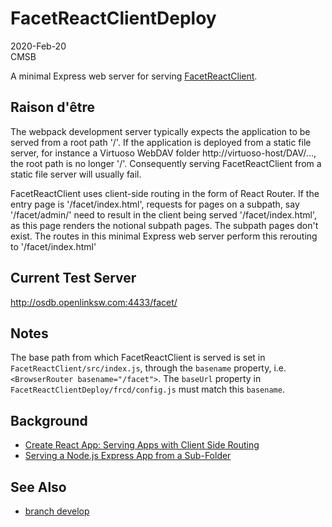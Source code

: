# FacetReactClientDeploy

2020-Feb-20  
CMSB

A minimal Express web server for serving [FacetReactClient](https://github.com/cblakeley/FacetReactClient).

## Raison d'être

The webpack development server typically expects the application to be served from a root path '/'. If the application is deployed from a static file server, for instance a Virtuoso WebDAV folder http://virtuoso-host/DAV/..., the root path is no longer '/'. Consequently serving FacetReactClient from a static file server will usually fail.

FacetReactClient uses client-side routing in the form of React Router. If the entry page is '/facet/index.html', requests for pages on a subpath, say '/facet/admin/' need to result in the client being served '/facet/index.html', as this page renders the notional subpath pages. The subpath pages don't exist. The routes in this minimal Express web server perform this rerouting to '/facet/index.html'

## Current Test Server

<http://osdb.openlinksw.com:4433/facet/>

## Notes

The base path from which FacetReactClient is served is set in `FacetReactClient/src/index.js`, through the `basename` property, i.e. `<BrowserRouter basename="/facet">`. The `baseUrl` property in `FacetReactClientDeploy/frcd/config.js` must match this `basename`.

## Background

* [Create React App: Serving Apps with Client Side Routing](https://create-react-app.dev/docs/deployment/#serving-apps-with-client-side-routing)
* [Serving a Node.js Express App from a Sub-Folder](https://hackernoon.com/serving-a-nodejs-express-app-from-a-subfolder-a-routing-lifehack-zj2ov35mf)

## See Also

* [branch develop](https://github.com/cblakeley/FacetReactClientDeploy/tree/develop)
